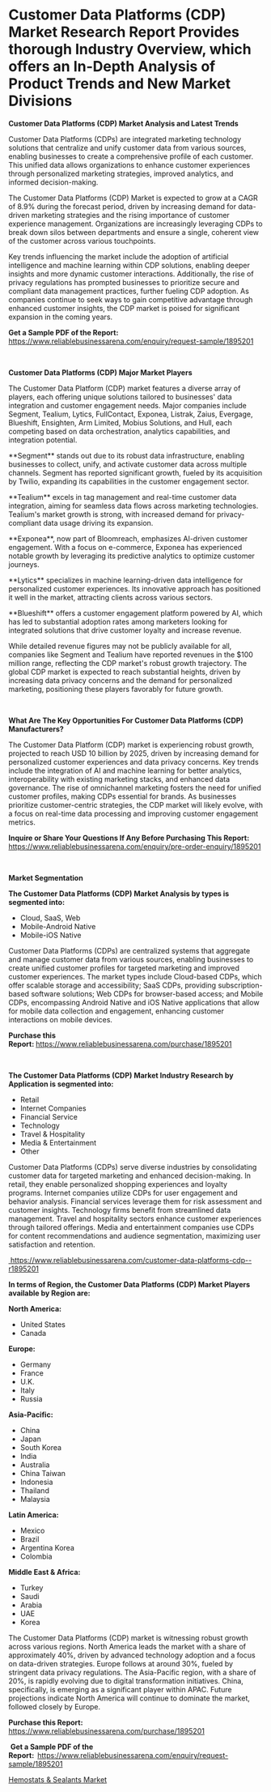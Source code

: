 <p><h1>Customer Data Platforms (CDP) Market Research Report Provides thorough Industry Overview, which offers an In-Depth Analysis of Product Trends and New Market Divisions</h1></p><p><strong>Customer Data Platforms (CDP) Market Analysis and Latest Trends</strong></p>
<p><p>Customer Data Platforms (CDPs) are integrated marketing technology solutions that centralize and unify customer data from various sources, enabling businesses to create a comprehensive profile of each customer. This unified data allows organizations to enhance customer experiences through personalized marketing strategies, improved analytics, and informed decision-making.</p><p>The Customer Data Platforms (CDP) Market is expected to grow at a CAGR of 8.9% during the forecast period, driven by increasing demand for data-driven marketing strategies and the rising importance of customer experience management. Organizations are increasingly leveraging CDPs to break down silos between departments and ensure a single, coherent view of the customer across various touchpoints.</p><p>Key trends influencing the market include the adoption of artificial intelligence and machine learning within CDP solutions, enabling deeper insights and more dynamic customer interactions. Additionally, the rise of privacy regulations has prompted businesses to prioritize secure and compliant data management practices, further fueling CDP adoption. As companies continue to seek ways to gain competitive advantage through enhanced customer insights, the CDP market is poised for significant expansion in the coming years.</p></p>
<p><strong>Get a Sample PDF of the Report:&nbsp;</strong> <a href="https://www.reliablebusinessarena.com/enquiry/request-sample/1895201?utm_campaign=1990&utm_medium=2&utm_source=Github&utm_content=ia&utm_term=28032025&utm_id=customer-data-platforms-cdp">https://www.reliablebusinessarena.com/enquiry/request-sample/1895201</a></p>
<p>&nbsp;</p>
<p><strong>Customer Data Platforms (CDP) Major Market Players</strong></p>
<p><p>The Customer Data Platform (CDP) market features a diverse array of players, each offering unique solutions tailored to businesses' data integration and customer engagement needs. Major companies include Segment, Tealium, Lytics, FullContact, Exponea, Listrak, Zaius, Evergage, Blueshift, Ensighten, Arm Limited, Mobius Solutions, and Hull, each competing based on data orchestration, analytics capabilities, and integration potential.</p><p>**Segment** stands out due to its robust data infrastructure, enabling businesses to collect, unify, and activate customer data across multiple channels. Segment has reported significant growth, fueled by its acquisition by Twilio, expanding its capabilities in the customer engagement sector.</p><p>**Tealium** excels in tag management and real-time customer data integration, aiming for seamless data flows across marketing technologies. Tealium's market growth is strong, with increased demand for privacy-compliant data usage driving its expansion.</p><p>**Exponea**, now part of Bloomreach, emphasizes AI-driven customer engagement. With a focus on e-commerce, Exponea has experienced notable growth by leveraging its predictive analytics to optimize customer journeys.</p><p>**Lytics** specializes in machine learning-driven data intelligence for personalized customer experiences. Its innovative approach has positioned it well in the market, attracting clients across various sectors.</p><p>**Blueshift** offers a customer engagement platform powered by AI, which has led to substantial adoption rates among marketers looking for integrated solutions that drive customer loyalty and increase revenue.</p><p>While detailed revenue figures may not be publicly available for all, companies like Segment and Tealium have reported revenues in the $100 million range, reflecting the CDP market's robust growth trajectory. The global CDP market is expected to reach substantial heights, driven by increasing data privacy concerns and the demand for personalized marketing, positioning these players favorably for future growth.</p></p>
<p>&nbsp;</p>
<p><strong>What Are The Key Opportunities For Customer Data Platforms (CDP) Manufacturers?</strong></p>
<p><p>The Customer Data Platform (CDP) market is experiencing robust growth, projected to reach USD 10 billion by 2025, driven by increasing demand for personalized customer experiences and data privacy concerns. Key trends include the integration of AI and machine learning for better analytics, interoperability with existing marketing stacks, and enhanced data governance. The rise of omnichannel marketing fosters the need for unified customer profiles, making CDPs essential for brands. As businesses prioritize customer-centric strategies, the CDP market will likely evolve, with a focus on real-time data processing and improving customer engagement metrics.</p></p>
<p><strong>Inquire or Share Your Questions If Any Before Purchasing This Report:</strong> <a href="https://www.reliablebusinessarena.com/enquiry/pre-order-enquiry/1895201?utm_campaign=1990&utm_medium=2&utm_source=Github&utm_content=ia&utm_term=28032025&utm_id=customer-data-platforms-cdp">https://www.reliablebusinessarena.com/enquiry/pre-order-enquiry/1895201</a></p>
<p>&nbsp;</p>
<p><strong>Market Segmentation</strong></p>
<p><strong>The Customer Data Platforms (CDP) Market Analysis by types is segmented into:</strong></p>
<p><ul><li>Cloud, SaaS, Web</li><li>Mobile-Android Native</li><li>Mobile-iOS Native</li></ul></p>
<p><p>Customer Data Platforms (CDPs) are centralized systems that aggregate and manage customer data from various sources, enabling businesses to create unified customer profiles for targeted marketing and improved customer experiences. The market types include Cloud-based CDPs, which offer scalable storage and accessibility; SaaS CDPs, providing subscription-based software solutions; Web CDPs for browser-based access; and Mobile CDPs, encompassing Android Native and iOS Native applications that allow for mobile data collection and engagement, enhancing customer interactions on mobile devices.</p></p>
<p><strong>Purchase this Report:&nbsp;</strong><a href="https://www.reliablebusinessarena.com/purchase/1895201?utm_campaign=1990&utm_medium=2&utm_source=Github&utm_content=ia&utm_term=28032025&utm_id=customer-data-platforms-cdp">https://www.reliablebusinessarena.com/purchase/1895201</a></p>
<p>&nbsp;</p>
<p><strong>The Customer Data Platforms (CDP) Market Industry Research by Application is segmented into:</strong></p>
<p><ul><li>Retail</li><li>Internet Companies</li><li>Financial Service</li><li>Technology</li><li>Travel & Hospitality</li><li>Media & Entertainment</li><li>Other</li></ul></p>
<p><p>Customer Data Platforms (CDPs) serve diverse industries by consolidating customer data for targeted marketing and enhanced decision-making. In retail, they enable personalized shopping experiences and loyalty programs. Internet companies utilize CDPs for user engagement and behavior analysis. Financial services leverage them for risk assessment and customer insights. Technology firms benefit from streamlined data management. Travel and hospitality sectors enhance customer experiences through tailored offerings. Media and entertainment companies use CDPs for content recommendations and audience segmentation, maximizing user satisfaction and retention.</p></p>
<p><a href="https://www.reliablebusinessarena.com/customer-data-platforms-cdp--r1895201?utm_campaign=1990&utm_medium=2&utm_source=Github&utm_content=ia&utm_term=28032025&utm_id=customer-data-platforms-cdp">&nbsp;https://www.reliablebusinessarena.com/customer-data-platforms-cdp--r1895201</a></p>
<p><strong>In terms of Region, the Customer Data Platforms (CDP) Market Players available by Region are:</strong></p>
<p>
    <p> <strong> North America: </strong>
        <ul>
            <li>United States</li>
            <li>Canada</li>
        </ul>
        </p> 
    <p> <strong> Europe: </strong>
        <ul>
            <li>Germany</li>
            <li>France</li>
            <li>U.K.</li>
            <li>Italy</li>
            <li>Russia</li>
        </ul>
        </p> 
    <p> <strong> Asia-Pacific: </strong>
        <ul>
            <li>China</li>
            <li>Japan</li>
            <li>South Korea</li>
            <li>India</li>
            <li>Australia</li>
            <li>China Taiwan</li>
            <li>Indonesia</li>
            <li>Thailand</li>
            <li>Malaysia</li>
        </ul>
        </p> 
    <p> <strong> Latin America: </strong>
        <ul>
            <li>Mexico</li>
            <li>Brazil</li>
            <li>Argentina Korea</li>
            <li>Colombia</li>
        </ul>
        </p> 
    <p> <strong> Middle East & Africa: </strong>
        <ul>
            <li>Turkey</li>
            <li>Saudi</li>
            <li>Arabia</li>
            <li>UAE</li>
            <li>Korea</li>
        </ul>
    </p>
    </p>
<p><p>The Customer Data Platforms (CDP) market is witnessing robust growth across various regions. North America leads the market with a share of approximately 40%, driven by advanced technology adoption and a focus on data-driven strategies. Europe follows at around 30%, fueled by stringent data privacy regulations. The Asia-Pacific region, with a share of 20%, is rapidly evolving due to digital transformation initiatives. China, specifically, is emerging as a significant player within APAC. Future projections indicate North America will continue to dominate the market, followed closely by Europe.</p></p>
<p><strong>Purchase this Report: </strong><a href="https://www.reliablebusinessarena.com/purchase/1895201?utm_campaign=1990&utm_medium=2&utm_source=Github&utm_content=ia&utm_term=28032025&utm_id=customer-data-platforms-cdp">https://www.reliablebusinessarena.com/purchase/1895201</a></p>
<p>&nbsp;<strong>Get a Sample PDF of the Report:&nbsp;&nbsp;</strong><a href="https://www.reliablebusinessarena.com/enquiry/request-sample/1895201?utm_campaign=1990&utm_medium=2&utm_source=Github&utm_content=ia&utm_term=28032025&utm_id=customer-data-platforms-cdp">https://www.reliablebusinessarena.com/enquiry/request-sample/1895201</a></p>
<p><strong></strong></p>
<p><p><a href="https://github.com/MarciaRunte/Market-Research-Report-List-2/blob/main/hemostats-sealants-market.md?utm_campaign=1990&utm_medium=2&utm_source=Github&utm_content=ia&utm_term=28032025&utm_id=customer-data-platforms-cdp">Hemostats & Sealants Market</a></p></p>